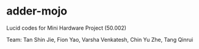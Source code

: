 # adder-mojo
Lucid codes for Mini Hardware Project (50.002)

Team:
Tan Shin Jie, 
Fion Yao, 
Varsha Venkatesh, 
Chin Yu Zhe, 
Tang Qinrui
